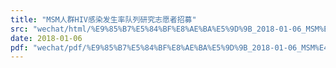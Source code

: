 ```yaml
---
title: "MSM人群HIV感染发生率队列研究志愿者招募"
src: "wechat/html/%E9%85%B7%E5%84%BF%E8%AE%BA%E5%9D%9B_2018-01-06_MSM%E4%BA%BA%E7%BE%A4HIV%E6%84%9F%E6%9F%93%E5%8F%91%E7%94%9F%E7%8E%87%E9%98%9F%E5%88%97%E7%A0%94%E7%A9%B6%E5%BF%97%E6%84%BF%E8%80%85%E6%8B%9B%E5%8B%9F.html"
date: 2018-01-06
pdf: "wechat/pdf/%E9%85%B7%E5%84%BF%E8%AE%BA%E5%9D%9B_2018-01-06_MSM%E4%BA%BA%E7%BE%A4HIV%E6%84%9F%E6%9F%93%E5%8F%91%E7%94%9F%E7%8E%87%E9%98%9F%E5%88%97%E7%A0%94%E7%A9%B6%E5%BF%97%E6%84%BF%E8%80%85%E6%8B%9B%E5%8B%9F.pdf"
---
```

